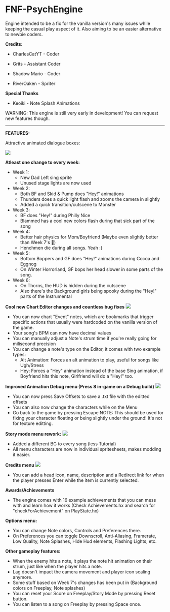 # FNF-PsychEngine
Engine intended to be a fix for the vanilla version's many issues while keeping the casual play aspect of it. Also aiming to be an easier alternative to newbie coders.

**Credits:**
* CharlesCatYT - Coder
* Grits - Assistant Coder

* Shadow Mario - Coder
* RiverOaken - Spriter

**Special Thanks**
* Keoiki - Note Splash Animations

WARNING: This engine is still very early in development! You can request new features though.
_____________________________________

**FEATURES:**

Attractive animated dialogue boxes:

![](https://user-images.githubusercontent.com/44785097/127706669-71cd5cdb-5c2a-4ecc-871b-98a276ae8070.gif)


**Atleast one change to every week:**
* Week 1:
  * New Dad Left sing sprite 
  * Unused stage lights are now used
* Week 2:
  * Both BF and Skid & Pump does "Hey!" animations
  * Thunders does a quick light flash and zooms the camera in slightly
  * Added a quick transition/cutscene to Monster
* Week 3:
  * BF does "Hey!" during Philly Nice
  * Blammed has a cool new colors flash during that sick part of the song
* Week 4:
  * Better hair physics for Mom/Boyfriend (Maybe even slightly better than Week 7's :eyes:)
  * Henchmen die during all songs. Yeah :(
* Week 5:
  * Bottom Boppers and GF does "Hey!" animations during Cocoa and Eggnog
  * On Winter Horrorland, GF bops her head slower in some parts of the song.
* Week 6:
  * On Thorns, the HUD is hidden during the cutscene
  * Also there's the Background girls being spooky during the "Hey!" parts of the Instrumental

**Cool new Chart Editor changes and countless bug fixes**
![](https://i.imgur.com/h6Ja7eT.png)
* You can now chart "Event" notes, which are bookmarks that trigger specific actions that usually were hardcoded on the vanilla version of the game.
* Your song's BPM can now have decimal values
* You can manually adjust a Note's strum time if you're really going for milisecond precision
* You can change a note's type on the Editor, it comes with two example types:
  * Alt Animation: Forces an alt animation to play, useful for songs like Ugh/Stress
  * Hey: Forces a "Hey" animation instead of the base Sing animation, if Boyfriend hits this note, Girlfriend will do a "Hey!" too.

**Improved Animation Debug menu (Press 8 in-game on a Debug build)**
![](https://user-images.githubusercontent.com/44785097/127721062-f912853c-2513-41b8-bd66-fd80d9d4ee0f.png)
* You can now press Save Offsets to save a .txt file with the editted offsets
* You can also now change the characters while on the Menu
* Go back to the game by pressing Escape
NOTE: This should be used for fixing your character floating or being slightly under the ground! It's not for texture editting.

**Story mode menu rework:**
![](https://i.imgur.com/UB2EKpV.png)
* Added a different BG to every song (less Tutorial)
* All menu characters are now in individual spritesheets, makes modding it easier.

**Credits menu**
![](https://i.imgur.com/NdIQt3d.png)
* You can add a head icon, name, description and a Redirect link for when the player presses Enter while the item is currently selected.

**Awards/Achievements**
* The engine comes with 16 example achievements that you can mess with and learn how it works (Check Achievements.hx and search for "checkForAchievement" on PlayState.hx)

**Options menu:**
* You can change Note colors, Controls and Preferences there.
 * On Preferences you can toggle Downscroll, Anti-Aliasing, Framerate, Low Quality, Note Splashes, Hide Hud elements, Flashing Lights, etc.

**Other gameplay features:**
* When the enemy hits a note, it plays the note hit animation on their strum, just like when the player hits a note.
* Lag doesn't impact the camera movement and player icon scaling anymore.
* Some stuff based on Week 7's changes has been put in (Background colors on Freeplay, Note splashes)
* You can reset your Score on Freeplay/Story Mode by pressing Reset button.
* You can listen to a song on Freeplay by pressing Space once.
